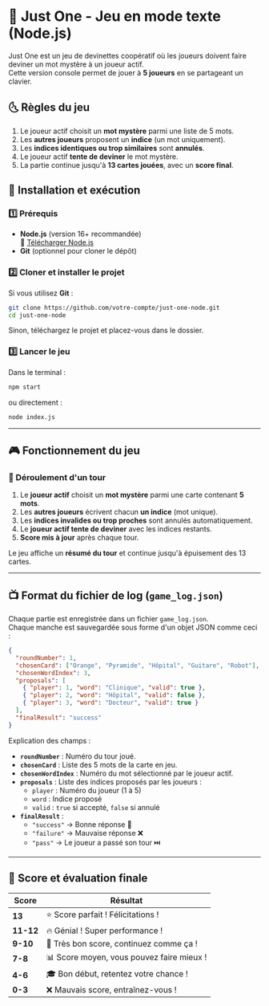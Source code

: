 # 🎢 Just One - Jeu en mode texte (Node.js)

Just One est un jeu de devinettes coopératif où les joueurs doivent faire deviner un mot mystère à un joueur actif.  
Cette version console permet de jouer à **5 joueurs** en se partageant un clavier.

## 🌜 Règles du jeu

1. Le joueur actif choisit un **mot mystère** parmi une liste de 5 mots.
2. Les **autres joueurs** proposent un **indice** (un mot uniquement).
3. Les **indices identiques ou trop similaires** sont **annulés**.
4. Le joueur actif **tente de deviner** le mot mystère.
5. La partie continue jusqu'à **13 cartes jouées**, avec un **score final**.

## 🚀 Installation et exécution

### 1️⃣ Prérequis

- **Node.js** (version 16+ recommandée)  
  🔗 [Télécharger Node.js](https://nodejs.org/)
- **Git** (optionnel pour cloner le dépôt)

### 2️⃣ Cloner et installer le projet

Si vous utilisez **Git** :
```bash
git clone https://github.com/votre-compte/just-one-node.git
cd just-one-node
```

Sinon, téléchargez le projet et placez-vous dans le dossier.

### 3️⃣ Lancer le jeu

Dans le terminal :

```bash
npm start
```

ou directement :

```bash
node index.js
```

---

## 🎮 Fonctionnement du jeu

### 🔶 Déroulement d'un tour

1. Le **joueur actif** choisit un **mot mystère** parmi une carte contenant **5 mots**.
2. Les **autres joueurs** écrivent chacun **un indice** (mot unique).
3. Les **indices invalides ou trop proches** sont annulés automatiquement.
4. Le **joueur actif tente de deviner** avec les indices restants.
5. **Score mis à jour** après chaque tour.

Le jeu affiche un **résumé du tour** et continue jusqu'à épuisement des 13 cartes.

---

## 📺 Format du fichier de log (`game_log.json`)

Chaque partie est enregistrée dans un fichier `game_log.json`.  
Chaque manche est sauvegardée sous forme d'un objet JSON comme ceci :

```json
{
  "roundNumber": 1,
  "chosenCard": ["Orange", "Pyramide", "Hôpital", "Guitare", "Robot"],
  "chosenWordIndex": 3,
  "proposals": [
    { "player": 1, "word": "Clinique", "valid": true },
    { "player": 2, "word": "Hôpital", "valid": false },
    { "player": 3, "word": "Docteur", "valid": true }
  ],
  "finalResult": "success"
}
```

Explication des champs :
- **`roundNumber`** : Numéro du tour joué.
- **`chosenCard`** : Liste des 5 mots de la carte en jeu.
- **`chosenWordIndex`** : Numéro du mot sélectionné par le joueur actif.
- **`proposals`** : Liste des indices proposés par les joueurs :
  - `player` : Numéro du joueur (1 à 5)
  - `word` : Indice proposé
  - `valid` : `true` si accepté, `false` si annulé
- **`finalResult`** :
  - `"success"` → Bonne réponse 🎉
  - `"failure"` → Mauvaise réponse ❌
  - `"pass"` → Le joueur a passé son tour ⏭️

---

## 🎯 Score et évaluation finale

| Score | Résultat |
|-------|---------|
| **13** | ⭐ Score parfait ! Félicitations ! |
| **11-12** | 🔥 Génial ! Super performance ! |
| **9-10** | 💪 Très bon score, continuez comme ça ! |
| **7-8** | 📊 Score moyen, vous pouvez faire mieux ! |
| **4-6** | 🎓 Bon début, retentez votre chance ! |
| **0-3** | ❌ Mauvais score, entraînez-vous ! |

